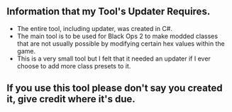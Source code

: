 ## Information that my Tool's Updater Requires.

- The entire tool, including updater, was created in C#.
- The main tool is to be used for Black Ops 2 to make modded classes that are not usually possible by modifying certain hex values within the game.
- This is a very small tool but I felt that it needed an updater if I ever choose to add more class presets to it.

## If you use this tool please don't say you created it, give credit where it's due.

[legend]: https://github.com/LegendModzYT
